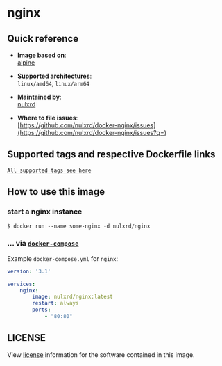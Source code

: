 # nginx

## Quick reference
- **Image based on**:   
  [alpine](https://hub.docker.com/_/alpine)

- **Supported architectures**:    
  `linux/amd64`, `linux/arm64`

- **Maintained by**:  
  [nulxrd](https://github.com/nulxrd)

- **Where to file issues**:    
  [https://github.com/nulxrd/docker-nginx/issues](https://github.com/nulxrd/docker-nginx/issues?q=)

## Supported tags and respective Dockerfile links

[`All supported tags see here`](https://hub.docker.com/r/nulxrd/nginx/tags)

## How to use this image

### start a nginx instance

```console
$ docker run --name some-nginx -d nulxrd/nginx
```

### ... via [`docker-compose`](https://github.com/docker/compose)
Example `docker-compose.yml` for `nginx`:

```yaml
version: '3.1'

services:
    nginx:
        image: nulxrd/nginx:latest
        restart: always
        ports:
            - "80:80"
```
## LICENSE

View [license](https://nginx.org/LICENSE) information for the software contained in this image.

